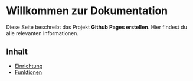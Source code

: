 # Willkommen zur Dokumentation
Diese Seite beschreibt das Projekt **Github Pages erstellen**. Hier findest du alle relevanten Informationen.

## Inhalt
- [Einrichtung](docs/setup.md)
- [Funktionen](docs/features.md)
